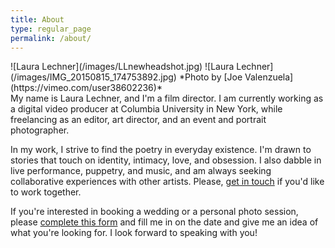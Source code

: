```yaml
---
title: About
type: regular_page
permalink: /about/
---
```

<div class="col-1" markdown="1">
![Laura Lechner](/images/LLnewheadshot.jpg)
![Laura Lechner](/images/IMG_20150815_174753892.jpg)
*Photo by [Joe Valenzuela](https://vimeo.com/user38602236)*

</div>
<div class="col-2" markdown="1">
My name is Laura Lechner, and I'm a film director. I am currently working as a digital video producer at Columbia University in New York, while freelancing as an editor, art director, and an event and portrait photographer.

In my work, I strive to find the poetry in everyday existence. I'm drawn to stories that touch on identity, intimacy, love, and obsession. I also dabble in live performance, puppetry, and music, and am always seeking collaborative experiences with other artists.  Please, [get in touch](/contact/) if you'd like to work together.

If you're interested in booking a wedding or a personal photo session, please [complete this form](/contact/) and fill me in on the date and give me an idea of what you're looking for. I look forward to speaking with you!
</div>
